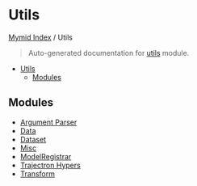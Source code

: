 # Utils

[Mymid Index](../README.md#mymid-index) /
Utils

> Auto-generated documentation for [utils](https://github.com/enricobu96/myMID/blob/main/utils/__init__.py) module.

- [Utils](#utils)
  - [Modules](#modules)

## Modules

- [Argument Parser](./argument_parser.md)
- [Data](./data.md)
- [Dataset](./dataset.md)
- [Misc](./misc.md)
- [ModelRegistrar](./model_registrar.md)
- [Trajectron Hypers](./trajectron_hypers.md)
- [Transform](./transform.md)